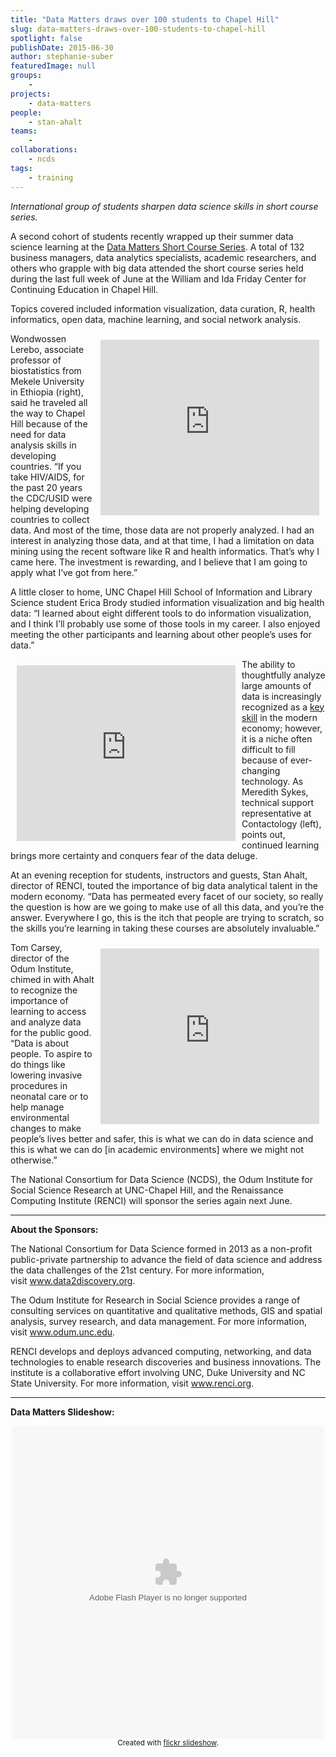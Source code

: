 ```yaml
---
title: "Data Matters draws over 100 students to Chapel Hill"
slug: data-matters-draws-over-100-students-to-chapel-hill
spotlight: false
publishDate: 2015-06-30
author: stephanie-suber
featuredImage: null
groups:
    - 
projects:
    - data-matters
people:
    - stan-ahalt
teams: 
    - 
collaborations:
    - ncds
tags:
    - training
---
```

<em>International group of students sharpen data science skills in short course series.</em>

A second cohort of students recently wrapped up their summer data science learning at the <a href="http://datamatters.org/">Data Matters Short Course Series</a>. A total of 132 business managers, data analytics specialists, academic researchers, and others who grapple with big data attended the short course series held during the last full week of June at the William and Ida Friday Center for Continuing Education in Chapel Hill.

<!--more-->

Topics covered included information visualization, data curation, R, health informatics, open data, machine learning, and social network analysis.

<iframe style="padding: 10px;" src="https://www.youtube.com/embed/J64N4Z39B_M" width="350" height="281" frameborder="0" align="right" allowfullscreen="allowfullscreen"></iframe>Wondwossen Lerebo, associate professor of biostatistics from Mekele University in Ethiopia (right), said he traveled all the way to Chapel Hill because of the need for data analysis skills in developing countries. “If you take HIV/AIDS, for the past 20 years the CDC/USID were helping developing countries to collect data. And most of the time, those data are not properly analyzed. I had an interest in analyzing those data, and at that time, I had a limitation on data mining using the recent software like R and health informatics. That’s why I came here. The investment is rewarding, and I believe that I am going to apply what I’ve got from here.”

A little closer to home, UNC Chapel Hill School of Information and Library Science student Erica Brody studied information visualization and big health data: “I learned about eight different tools to do information visualization, and I think I’ll probably use some of those tools in my career. I also enjoyed meeting the other participants and learning about other people’s uses for data.”

<iframe style="padding: 10px;" src="https://www.youtube.com/embed/eTTBh33-Uds" width="350" height="281" frameborder="0" align="left" allowfullscreen="allowfullscreen"></iframe>The ability to thoughtfully analyze large amounts of data is increasingly recognized as a <a href="https://hbr.org/2012/10/data-scientist-the-sexiest-job-of-the-21st-century/">key skill</a> in the modern economy; however, it is a niche often difficult to fill because of ever-changing technology. As Meredith Sykes, technical support representative at Contactology (left), points out, continued learning brings more certainty and conquers fear of the data deluge.

At an evening reception for students, instructors and guests, Stan Ahalt, director of RENCI, touted the importance of big data analytical talent in the modern economy. “Data has permeated every facet of our society, so really the question is how are we going to make use of all this data, and you’re the answer. Everywhere I go, this is the itch that people are trying to scratch, so the skills you’re learning in taking these courses are absolutely invaluable.”

<iframe style="padding: 10px;" src="https://www.youtube.com/embed/7RJZVnEHHPc" width="350" height="281" frameborder="0" align="right" allowfullscreen="allowfullscreen"></iframe>Tom Carsey, director of the Odum Institute, chimed in with Ahalt to recognize the importance of learning to access and analyze data for the public good. “Data is about people. To aspire to do things like lowering invasive procedures in neonatal care or to help manage environmental changes to make people’s lives better and safer, this is what we can do in data science and this is what we can do [in academic environments] where we might not otherwise.”

The National Consortium for Data Science (NCDS), the Odum Institute for Social Science Research at UNC-Chapel Hill, and the Renaissance Computing Institute (RENCI) will sponsor the series again next June.

<hr />

<strong>About the Sponsors:</strong>

The National Consortium for Data Science formed in 2013 as a non-profit public-private partnership to advance the field of data science and address the data challenges of the 21st century. For more information, visit <a href="http://www.data2discovery.org/">www.data2discovery.org</a>.

The Odum Institute for Research in Social Science provides a range of consulting services on quantitative and qualitative methods, GIS and spatial analysis, survey research, and data management. For more information, visit <a href="http://www.odum.unc.edu/">www.odum.unc.edu</a>.

RENCI develops and deploys advanced computing, networking, and data technologies to enable research discoveries and business innovations. The institute is a collaborative effort involving UNC, Duke University and NC State University. For more information, visit <a href="http://www.renci.org/">www.renci.org</a>.

<hr />

<strong>Data Matters Slideshow:</strong>
<div style="width: 500px; height: 500px; text-align: center; margin: auto;"><object width="500" height="500" classid="clsid:d27cdb6e-ae6d-11cf-96b8-444553540000" codebase="http://download.macromedia.com/pub/shockwave/cabs/flash/swflash.cab#version=6,0,40,0"><param name="flashvars" value="offsite=true&amp;lang=en-us&amp;page_show_url=%2Fphotos%2Frenci%2Fsets%2F72157655060989922%2Fshow&amp;page_show_back_url=%2Fphotos%2Frenci%2Fsets%2F72157655060989922%2F&amp;user_id=30987337@N02&amp;set_id=72157655060989922" /><param name="allowFullScreen" value="true" /><param name="src" value="https://www.flickr.com/apps/slideshow/show.swf?v=71649" /><embed width="500" height="500" type="application/x-shockwave-flash" src="https://www.flickr.com/apps/slideshow/show.swf?v=71649" flashvars="offsite=true&amp;lang=en-us&amp;page_show_url=%2Fphotos%2Frenci%2Fsets%2F72157655060989922%2Fshow&amp;page_show_back_url=%2Fphotos%2Frenci%2Fsets%2F72157655060989922%2F&amp;user_id=30987337@N02&amp;set_id=72157655060989922" allowfullscreen="allowfullscreen" /></object>
<small>Created with <a href="http://www.flickrslideshow.com">flickr slideshow</a>.</small></div>
